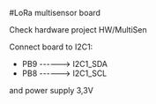 #LoRa multisensor board

Check hardware project HW/MultiSen

Connect board to I2C1: 
*	PB9     ------> I2C1_SDA
*	PB8     ------> I2C1_SCL 

and power supply 3,3V